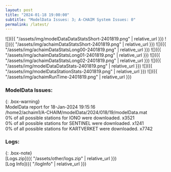 ```yaml
---
layout: post
title: "2024-01-18 19:00:00"
subtitle: "ModelData Issues: 3; A-CHAIM System Issues: 0"
permalink: /latest/
---
```


![]({{ "/assets/img/modelDataDataStatsShort-2401819.png" | relative_url }})
![]({{ "/assets/img/achaimDataStatsShort-2401819.png" | relative_url }})
![]({{ "/assets/img/achaimDataStatsLong00-2401819.png" | relative_url }})
![]({{ "/assets/img/achaimDataStatsLong01-2401819.png" | relative_url }})
![]({{ "/assets/img/achaimDataStatsLong02-2401819.png" | relative_url }})
![]({{ "/assets/img/modelDataDataStats-2401819.png" | relative_url }})
![]({{ "/assets/img/modelDataStationStats-2401819.png" | relative_url }})
![]({{ "/assets/img/achaimRunTime-2401819.png" | relative_url }})


### ModelData Issues:  
  
{: .box-warning}  
 ModelData report for 18-Jan-2024 19:15:16   
 /home2/achaim1/A-CHAIM/modelData/2024/018/19/modelData.mat   
 0% of all possible stations for IONO were downloaded. x3521   
 0% of all possible stations for SENTINEL were downloaded. x1241   
 0% of all possible stations for KARTVERKET were downloaded. x7742   
  


### Logs:  
  
{: .box-note}  
[Logs.zip]({{ "/assets/other/logs.zip" | relative_url }})  
[Log Info]({{ "/logInfo" | relative_url }})  
